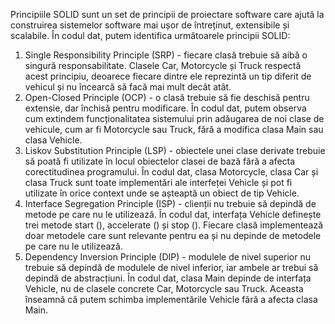 Principiile SOLID sunt un set de principii de proiectare software care ajută la construirea sistemelor software mai ușor de întreținut, extensibile și scalabile. În codul dat, putem identifica următoarele principii SOLID:
  1. Single Responsibility Principle (SRP) - fiecare clasă trebuie să aibă o singură responsabilitate. Clasele Car, Motorcycle și Truck respectă acest principiu, deoarece fiecare dintre ele reprezintă un tip diferit de vehicul și nu încearcă să facă mai mult decât atât.
  2. Open-Closed Principle (OCP) - o clasă trebuie să fie deschisă pentru extensie, dar închisă pentru modificare. În codul dat, putem observa cum extindem funcționalitatea sistemului prin adăugarea de noi clase de vehicule, cum ar fi Motorcycle sau Truck, fără a modifica clasa Main sau clasa Vehicle.
  3. Liskov Substitution Principle (LSP) - obiectele unei clase derivate trebuie să poată fi utilizate în locul obiectelor clasei de bază fără a afecta corectitudinea programului. În codul dat, clasa Motorcycle, clasa Car și clasa Truck sunt toate implementări ale interfeței Vehicle și pot fi utilizate în orice context unde se așteaptă un obiect de tip Vehicle.
  4. Interface Segregation Principle (ISP) - clienții nu trebuie să depindă de metode pe care nu le utilizează. În codul dat, interfața Vehicle definește trei metode start (), accelerate () și stop (). Fiecare clasă implementează doar metodele care sunt relevante pentru ea și nu depinde de metodele pe care nu le utilizează.
  5. Dependency Inversion Principle (DIP) - modulele de nivel superior nu trebuie să depindă de modulele de nivel inferior, iar ambele ar trebui să depindă de abstracțiuni. În codul dat, clasa Main depinde de interfața Vehicle, nu de clasele concrete Car, Motorcycle sau Truck. Aceasta înseamnă că putem schimba implementările Vehicle fără a afecta clasa Main.

